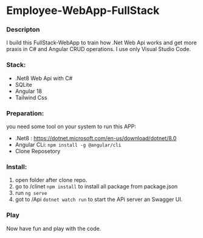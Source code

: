 # Employee-WebApp-FullStack

### Descripton

I build this FullStack-WebApp to train how .Net Web Api works and get more praxis in C# and Angular CRUD operations.
I use only Visual Studio Code.

### Stack:

- .Net8 Web Api with C#
- SQLite
- Angular 18
- Tailwind Css

### Preparation:

you need some tool on your system to run this APP:

- .Net8 : https://dotnet.microsoft.com/en-us/download/dotnet/8.0
- Angular CLi: `npm install -g @angular/cli`
- Clone Reposetory

### Install:

1. open folder after clone repo.
2. go to /clinet `npm install` to install all package from package.json
3. run `ng serve`
4. got to /Api `dotnet watch run` to start the APi server an Swagger UI.

### Play

Now have fun and play with the code.
